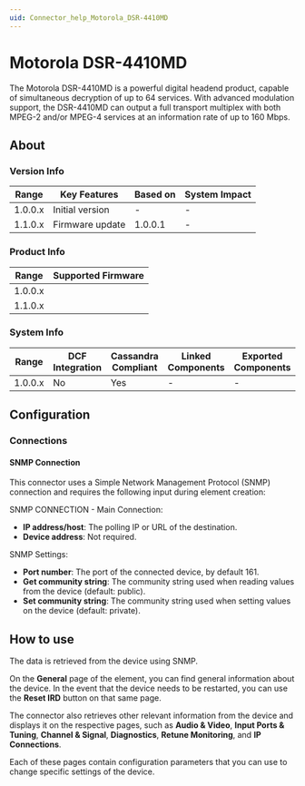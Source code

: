 ```yaml
---
uid: Connector_help_Motorola_DSR-4410MD
---
```


# Motorola DSR-4410MD

The Motorola DSR-4410MD is a powerful digital headend product, capable of simultaneous decryption of up to 64 services. With advanced modulation
support, the DSR-4410MD can output a full transport multiplex with both MPEG-2 and/or MPEG-4 services at an information rate of up to 160 Mbps.

## About

### Version Info

| Range   | Key Features    | Based on | System Impact |
|---------|-----------------|----------|---------------|
| 1.0.0.x | Initial version | -        | -             |
| 1.1.0.x | Firmware update | 1.0.0.1  | -             |

### Product Info

| Range     | Supported Firmware     |
|-----------|------------------------|
| 1.0.0.x   |                        |
| 1.1.0.x   |                        |

### System Info

| Range     | DCF Integration     | Cassandra Compliant     | Linked Components     | Exported Components     |
|-----------|---------------------|-------------------------|-----------------------|-------------------------|
| 1.0.0.x   | No                  | Yes                     | -                     | -                       |

## Configuration

### Connections

#### SNMP Connection

This connector uses a Simple Network Management Protocol (SNMP) connection and requires the following input during element creation:

SNMP CONNECTION - Main Connection:

- **IP address/host**: The polling IP or URL of the destination.
- **Device address**: Not required.

SNMP Settings:

- **Port number**: The port of the connected device, by default 161.
- **Get community string**: The community string used when reading values from the device (default: public).
- **Set community string**: The community string used when setting values on the device (default: private).

## How to use

The data is retrieved from the device using SNMP.

On the **General** page of the element, you can find general information about the device. In the event that the device needs to be restarted, you can use the **Reset IRD** button on that same page.

The connector also retrieves other relevant information from the device and displays it on the respective pages, such as **Audio & Video**, **Input Ports & Tuning**, **Channel & Signal**, **Diagnostics**, **Retune Monitoring**, and **IP Connections**.

Each of these pages contain configuration parameters that you can use to change specific settings of the device.
